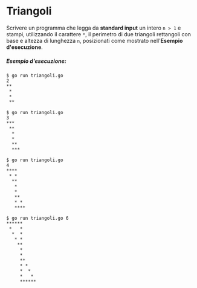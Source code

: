# Triangoli

Scrivere un programma che legga da **standard input** un intero `n > 1` e stampi, utilizzando il carattere `*`, il perimetro di due triangoli rettangoli con base e altezza di lunghezza `n`, posizionati come mostrato nell'**Esempio d'esecuzione**.
 
##### Esempio d'esecuzione:

```text
$ go run triangoli.go
2
**
 *
 * 
 **

$ go run triangoli.go
3
***
 **
  *
  *  
  ** 
  ***

$ go run triangoli.go
4
****
 * *
  **
   *
   *   
   **  
   * * 
   ****

$ go run triangoli.go 6
******
 *   *
  *  *
   * *
    **
     *
     *     
     **    
     * *   
     *  *  
     *   * 
     ******
```